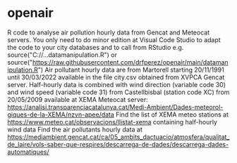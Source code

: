# openair
R code to analyse air pollution hourly data from Gencat and Meteocat servers.
You only need to do minor edition at Visual Code Studio to adapt the code to your city databases and to call from RStudio 
e.g. source("C://...datamanipulation.R") or source("https://raw.githubusercontent.com/drfperez/openair/main/datamanipulation.R")
Air pollutant hourly data are from Martorell starting 20/11/1991 until 30/03/2022 available in the file city.csv obtained from XVPCA Gencat server.
Half-hourly data is combined with wind direction (variable code 30) and wind speed (variable code 31) from Castellbisbal (station code XC) from 20/05/2009 available at XEMA Meteocat server: https://analisi.transparenciacatalunya.cat/Medi-Ambient/Dades-meteorol-giques-de-la-XEMA/nzvn-apee/data
Find the list of XEMA meteo stations at https://www.meteo.cat/observacions/llistat-xema containing half-hourly wind data
Find the air pollutants hourly data at https://mediambient.gencat.cat/ca/05_ambits_dactuacio/atmosfera/qualitat_de_laire/vols-saber-que-respires/descarrega-de-dades/descarrega-dades-automatiques/
